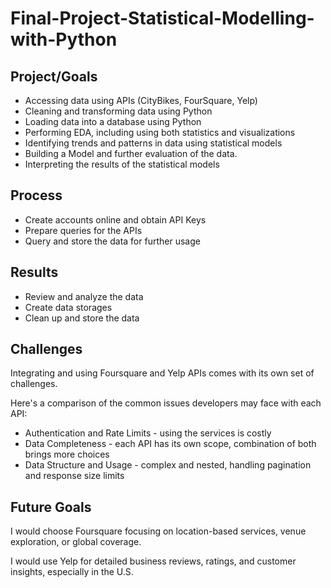 # Final-Project-Statistical-Modelling-with-Python

## Project/Goals

- Accessing data using APIs (CityBikes, FourSquare, Yelp)
- Cleaning and transforming data using Python
- Loading data into a database using Python
- Performing EDA, including using both statistics and visualizations
- Identifying trends and patterns in data using statistical models
- Building a Model and further evaluation of the data.
- Interpreting the results of the statistical models

## Process
- Create accounts online and obtain API Keys
- Prepare queries for the APIs
- Query and store the data for further usage

## Results

- Review and analyze the data
- Create data storages
- Clean up and store the data

## Challenges 
Integrating and using Foursquare and Yelp APIs comes with its own set of challenges.

Here's a comparison of the common issues developers may face with each API:

- Authentication and Rate Limits - using the services is costly
- Data Completeness - each API has its own scope, combination of both brings more choices
- Data Structure and Usage - complex and nested, handling pagination and response size limits

## Future Goals

I would choose Foursquare focusing on location-based services, venue exploration, or global coverage.

I would use Yelp for detailed business reviews, ratings, and customer insights, especially in the U.S.
